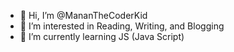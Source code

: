 - 👋 Hi, I’m @MananTheCoderKid
- 👀 I’m interested in Reading, Writing, and Blogging
- 🌱 I’m currently learning JS (Java Script)

<!---
MananTheCoderKid/MananTheCoderKid is a ✨ special ✨ repository because its `README.md` (this file) appears on your GitHub profile.
You can click the Preview link to take a look at your changes.
--->
